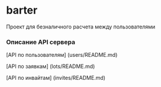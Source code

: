 # barter
Проект для безналичного расчета между пользователями


### Описание API  сервера

[API  по пользователям] (users/README.md)

[API  по заявкам] (lots/README.md)

[API  по инвайтам] (invites/README.md)












